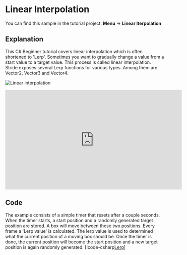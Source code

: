 # Linear Interpolation
You can find this sample in the tutorial project: **Menu** &rarr; **Linear Iterpolation** 

## Explanation
This C# Beginner tutorial covers linear interpolation which is often shortened to 'Lerp'. Sometimes you want to gradually change a value from a start value to a target value. This process is called linear interpolation. Stride exposes several Lerp functions for various types. Among them are Vector2, Vector3 and Vector4.

![Linear interpolation](media/lerp.png)

<iframe width="560" height="315" src="https://www.youtube.com/embed/jBXGvLBwXqI" frameborder="0" allow="accelerometer; autoplay; encrypted-media; gyroscope; picture-in-picture" allowfullscreen></iframe>


## Code
The example consists of a simple timer that resets after a couple seconds. When the timer starts, a start position and a randomly generated target position are stored. A box will move between these two positions. Every frame a 'Lerp value' is calculated. The lerp value is used to determined what the current position of a moving box should be. Once the timer is done, the current position will become the start position and a new target position is again randomly generated.
[!code-csharp[Lerp](..\..\..\..\stride\samples\Tutorials\CSharpBeginner\CSharpBeginner\CSharpBeginner.Game\Code\LerpDemo.cs)]